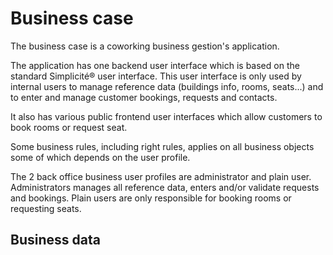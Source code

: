 <h1> Business case </h1>

The business case is a coworking business gestion's application.

The application has one backend user interface which is based on the standard Simplicité® user interface. This user interface is only used by internal users to manage reference data (buildings info, rooms, seats...) and to enter and manage customer bookings, requests and contacts.

It also has various public frontend user interfaces which allow customers to book rooms or request seat.

Some business rules, including right rules, applies on all business objects some of which depends on the user profile.

The 2 back office business user profiles are administrator and plain user. Administrators manages all reference data, enters and/or validate requests and bookings. Plain users are only responsible for booking rooms or requesting seats.

<h2>Business data </h2>
